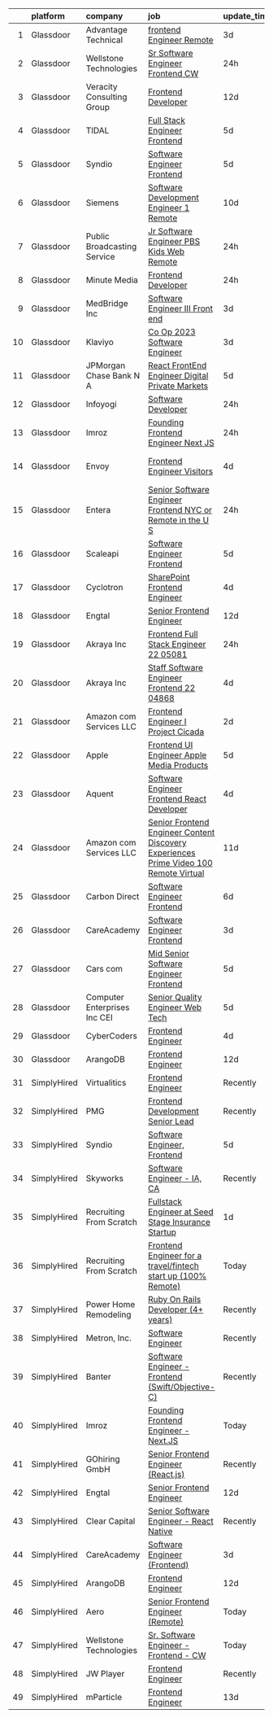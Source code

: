 

|    | platform    | company                         | job                                                                                                                                                                                                                                                                                                                                                                                                                                                                                                                                                                                                                                                                                                                                                                                                                                                                                                                                                                                                                                                                                                                                                                                                                                                                                                                                                                | update_time   | location                       |
|---:|:------------|:--------------------------------|:-------------------------------------------------------------------------------------------------------------------------------------------------------------------------------------------------------------------------------------------------------------------------------------------------------------------------------------------------------------------------------------------------------------------------------------------------------------------------------------------------------------------------------------------------------------------------------------------------------------------------------------------------------------------------------------------------------------------------------------------------------------------------------------------------------------------------------------------------------------------------------------------------------------------------------------------------------------------------------------------------------------------------------------------------------------------------------------------------------------------------------------------------------------------------------------------------------------------------------------------------------------------------------------------------------------------------------------------------------------------|:--------------|:-------------------------------|
|  1 | Glassdoor   | Advantage Technical             | [frontend Engineer   Remote](https://www.glassdoor.com/partner/jobListing.htm?pos=103&ao=1110586&s=58&guid=0000018335bce06caf72a0dd22216958&src=GD_JOB_AD&t=SR&vt=w&ea=1&cs=1_aceba39b&cb=1663053914570&jobListingId=1008129318648&cpc=9DC6E4D8324653EE&jrtk=3-0-1gcqrpo4ii7lr801-1gcqrpo54h7j2800-d1201affea15231e--6NYlbfkN0CQRQ3eiV4YWjrRS1ho7HVQ9JO8v6Fb3eU0yDOJbdOiEguntuRlpE4-_N6DYLNj-GoNbhWoloW9UYMlEiTw2VMPn3FbRok7YLUCnncyZa0XMFF0mKdwlkeRCQychneJG58l5v9E7B6qjYHfb_wEMJuzNBhq2eu8UVNU4RIC5cgbk0ZtCkA6Q_cFCwBX5gvjsH6y1edtB-U-VVqFiJ2i7czAtLmQZ_O9c901HMzyXjNnHr2BLn1kRor87rYlPB3Yh2MeF-F2_5uD0i3iSwUK9MSg7EBasbL2muCoB_tPrdNv_RNO1C_RyiJ3h7hy-9rstLtpfvYbP0-quPTGJDR6h2bZZdue310RUhe8Uw4r1NfU8arlHchVVBh3q1eeoKO--oBJxbHvi_YYhfTjEHFfHzq5B_OXCLahmzrIP7V7mhh94WMydqpg9Q_kEB-bwWNl_46mvoPjvDTzo9vnf4lz8fe0IfY8P6c5J24I429HkEjbUIPZR-WjrTItdQckOK3LY4rVZXmHmEwuhm4LaB3s-wWx-IXatw26fd33ejTxaT4BDIgMXiszirYWSkW-7yh1FtF3I7uQEbJ-J0fswzn8aW97)                                                                                                                                                                                                                                                                                                                                                                                                              | 3d            | Santa Ana, CA                  |
|  2 | Glassdoor   | Wellstone Technologies          | [Sr  Software Engineer   Frontend   CW](https://www.glassdoor.com/partner/jobListing.htm?pos=115&ao=1136043&s=58&guid=0000018335bce06caf72a0dd22216958&src=GD_JOB_AD&t=SR&vt=w&ea=1&cs=1_0db79f69&cb=1663053914571&jobListingId=1008134134260&jrtk=3-0-1gcqrpo4ii7lr801-1gcqrpo54h7j2800-953f21c506634ede-)                                                                                                                                                                                                                                                                                                                                                                                                                                                                                                                                                                                                                                                                                                                                                                                                                                                                                                                                                                                                                                                        | 24h           | Remote                         |
|  3 | Glassdoor   | Veracity Consulting Group       | [Frontend Developer](https://www.glassdoor.com/partner/jobListing.htm?pos=129&ao=1136043&s=58&guid=0000018335bce06caf72a0dd22216958&src=GD_JOB_AD&t=SR&vt=w&ea=1&cs=1_ff85fa7d&cb=1663053914572&jobListingId=1008106260615&jrtk=3-0-1gcqrpo4ii7lr801-1gcqrpo54h7j2800-ef2a78045aea3fd1-)                                                                                                                                                                                                                                                                                                                                                                                                                                                                                                                                                                                                                                                                                                                                                                                                                                                                                                                                                                                                                                                                           | 12d           | Remote                         |
|  4 | Glassdoor   | TIDAL                           | [Full Stack Engineer  Frontend ](https://www.glassdoor.com/partner/jobListing.htm?pos=128&ao=1136043&s=58&guid=0000018335bce06caf72a0dd22216958&src=GD_JOB_AD&t=SR&vt=w&cs=1_084d8b63&cb=1663053914572&jobListingId=1008124759338&jrtk=3-0-1gcqrpo4ii7lr801-1gcqrpo54h7j2800-dc5f738accacd78d-)                                                                                                                                                                                                                                                                                                                                                                                                                                                                                                                                                                                                                                                                                                                                                                                                                                                                                                                                                                                                                                                                    | 5d            | New York, NY                   |
|  5 | Glassdoor   | Syndio                          | [Software Engineer  Frontend](https://www.glassdoor.com/partner/jobListing.htm?pos=110&ao=1136043&s=58&guid=0000018335bce06caf72a0dd22216958&src=GD_JOB_AD&t=SR&vt=w&ea=1&cs=1_825ea59d&cb=1663053914570&jobListingId=1008124214834&jrtk=3-0-1gcqrpo4ii7lr801-1gcqrpo54h7j2800-66801ac3c3d39448-)                                                                                                                                                                                                                                                                                                                                                                                                                                                                                                                                                                                                                                                                                                                                                                                                                                                                                                                                                                                                                                                                  | 5d            | Atlanta, GA                    |
|  6 | Glassdoor   | Siemens                         | [Software Development Engineer 1   Remote](https://www.glassdoor.com/partner/jobListing.htm?pos=117&ao=1136043&s=58&guid=0000018335bce06caf72a0dd22216958&src=GD_JOB_AD&t=SR&vt=w&cs=1_d0b0563b&cb=1663053914571&jobListingId=1008113228820&jrtk=3-0-1gcqrpo4ii7lr801-1gcqrpo54h7j2800-b45ca3efb40948dd-)                                                                                                                                                                                                                                                                                                                                                                                                                                                                                                                                                                                                                                                                                                                                                                                                                                                                                                                                                                                                                                                          | 10d           | Diamond Bar, CA                |
|  7 | Glassdoor   | Public Broadcasting Service     | [Jr  Software Engineer  PBS Kids Web  Remote ](https://www.glassdoor.com/partner/jobListing.htm?pos=122&ao=1136043&s=58&guid=0000018335bce06caf72a0dd22216958&src=GD_JOB_AD&t=SR&vt=w&ea=1&cs=1_3735c733&cb=1663053914572&jobListingId=1008134206208&jrtk=3-0-1gcqrpo4ii7lr801-1gcqrpo54h7j2800-a1c86443219fffd0-)                                                                                                                                                                                                                                                                                                                                                                                                                                                                                                                                                                                                                                                                                                                                                                                                                                                                                                                                                                                                                                                 | 24h           | Arlington, VA                  |
|  8 | Glassdoor   | Minute Media                    | [Frontend Developer](https://www.glassdoor.com/partner/jobListing.htm?pos=121&ao=1136043&s=58&guid=0000018335bce06caf72a0dd22216958&src=GD_JOB_AD&t=SR&vt=w&ea=1&cs=1_5256beda&cb=1663053914571&jobListingId=1008134598526&jrtk=3-0-1gcqrpo4ii7lr801-1gcqrpo54h7j2800-183d548ffeb1d3f4-)                                                                                                                                                                                                                                                                                                                                                                                                                                                                                                                                                                                                                                                                                                                                                                                                                                                                                                                                                                                                                                                                           | 24h           | Remote                         |
|  9 | Glassdoor   | MedBridge Inc                   | [Software Engineer III  Front end ](https://www.glassdoor.com/partner/jobListing.htm?pos=101&ao=1110586&s=58&guid=0000018335bce06caf72a0dd22216958&src=GD_JOB_AD&t=SR&vt=w&ea=1&cs=1_da486f93&cb=1663053914569&jobListingId=1008130008575&cpc=9908D8D4413DBB8A&jrtk=3-0-1gcqrpo4ii7lr801-1gcqrpo54h7j2800-9f9b61bb147a0fbf--6NYlbfkN0CotuoXG-zj0ce7loIK8mowS9iYZnesocpUlUXWVBmKwSKVQreOxJkL3nZkBM5MC-N9fS3gaX4EK4LySEr6594OJ_lZzNb4uP0Om49R7QYGWMj77cYOrU3A7aQh2qh5x0fRRcugoVGwF9NQEtpt-A9SmwWhdnRwR1tuJaZF1uy4mfVAq9mOcRp9fw5D9ctiEKueNqd3-khR_qBKHErzsfb1nGhd-ER0fvrwjoogShJcServQVFi3p3SbxZtYjaLvl98HNqI7NDXKlOSBDGR1joGTgLQ7K8OKKlNIy8lr0cPaGrQdd52L5z5Qv6IUfO5DPOl70n8_2tyuJdSO9hJ0ye3SuKAbVsuFLFezNvfVcEgDROC_MtGH8QeLdzWIPq_tCSyIOD6j8zyZv9OeYwjnTTxNC0kdt3XQRWCNJ38GmXRMr2_wnHtTiOMgIXXOHsn65B15JXdLNzOMUX8XO1GPdeJiVi1rZS1X3jVNPGoFEbEFxg9xBjsg_Y1rumLbc7AWcNYX6xt6VpjUeJlE0gqtuVjvuRqfktxTk1Ph25ex3oAOXiKex-gxV3x4VU-nV9oy-T-y2B562cNjw%3D%3D)                                                                                                                                                                                                                                                                                                                                                                                                           | 3d            | Remote                         |
| 10 | Glassdoor   | Klaviyo                         | [Co Op 2023 Software Engineer](https://www.glassdoor.com/partner/jobListing.htm?pos=108&ao=1136043&s=58&guid=0000018335bce06caf72a0dd22216958&src=GD_JOB_AD&t=SR&vt=w&cs=1_480271ca&cb=1663053914570&jobListingId=1008129733928&jrtk=3-0-1gcqrpo4ii7lr801-1gcqrpo54h7j2800-fcc5de7b819ddf73-)                                                                                                                                                                                                                                                                                                                                                                                                                                                                                                                                                                                                                                                                                                                                                                                                                                                                                                                                                                                                                                                                      | 3d            | Boston, MA                     |
| 11 | Glassdoor   | JPMorgan Chase Bank  N A        | [React   FrontEnd Engineer   Digital Private Markets](https://www.glassdoor.com/partner/jobListing.htm?pos=111&ao=1136043&s=58&guid=0000018335bce06caf72a0dd22216958&src=GD_JOB_AD&t=SR&vt=w&cs=1_bd7b0d03&cb=1663053914570&jobListingId=1008124607410&jrtk=3-0-1gcqrpo4ii7lr801-1gcqrpo54h7j2800-145c8ac0ed41d9f2-)                                                                                                                                                                                                                                                                                                                                                                                                                                                                                                                                                                                                                                                                                                                                                                                                                                                                                                                                                                                                                                               | 5d            | Jersey City, NJ                |
| 12 | Glassdoor   | Infoyogi                        | [Software Developer](https://www.glassdoor.com/partner/jobListing.htm?pos=125&ao=1136043&s=58&guid=0000018335bce06caf72a0dd22216958&src=GD_JOB_AD&t=SR&vt=w&ea=1&cs=1_7592457a&cb=1663053914572&jobListingId=1008134278181&jrtk=3-0-1gcqrpo4ii7lr801-1gcqrpo54h7j2800-7644f5063a1d2675-)                                                                                                                                                                                                                                                                                                                                                                                                                                                                                                                                                                                                                                                                                                                                                                                                                                                                                                                                                                                                                                                                           | 24h           | Remote                         |
| 13 | Glassdoor   | Imroz                           | [Founding Frontend Engineer   Next JS](https://www.glassdoor.com/partner/jobListing.htm?pos=113&ao=1136043&s=58&guid=0000018335bce06caf72a0dd22216958&src=GD_JOB_AD&t=SR&vt=w&ea=1&cs=1_000b820d&cb=1663053914571&jobListingId=1008133482709&jrtk=3-0-1gcqrpo4ii7lr801-1gcqrpo54h7j2800-98ad73af1d12ba4c-)                                                                                                                                                                                                                                                                                                                                                                                                                                                                                                                                                                                                                                                                                                                                                                                                                                                                                                                                                                                                                                                         | 24h           | San Francisco, CA              |
| 14 | Glassdoor   | Envoy                           | [Frontend Engineer  Visitors](https://www.glassdoor.com/partner/jobListing.htm?pos=126&ao=1136043&s=58&guid=0000018335bce06caf72a0dd22216958&src=GD_JOB_AD&t=SR&vt=w&ea=1&cs=1_779a83f8&cb=1663053914572&jobListingId=1008126441750&jrtk=3-0-1gcqrpo4ii7lr801-1gcqrpo54h7j2800-859368c2efcf8372-)                                                                                                                                                                                                                                                                                                                                                                                                                                                                                                                                                                                                                                                                                                                                                                                                                                                                                                                                                                                                                                                                  | 4d            | San Francisco, CA              |
| 15 | Glassdoor   | Entera                          | [Senior Software Engineer  Frontend  NYC or Remote in the U S ](https://www.glassdoor.com/partner/jobListing.htm?pos=123&ao=1136043&s=58&guid=0000018335bce06caf72a0dd22216958&src=GD_JOB_AD&t=SR&vt=w&cs=1_1ab72afb&cb=1663053914572&jobListingId=1008135277351&jrtk=3-0-1gcqrpo4ii7lr801-1gcqrpo54h7j2800-77f9969a2fc04872-)                                                                                                                                                                                                                                                                                                                                                                                                                                                                                                                                                                                                                                                                                                                                                                                                                                                                                                                                                                                                                                     | 24h           | New York, NY                   |
| 16 | Glassdoor   | Scaleapi                        | [Software Engineer  Frontend](https://www.glassdoor.com/partner/jobListing.htm?pos=109&ao=1136043&s=58&guid=0000018335bce06caf72a0dd22216958&src=GD_JOB_AD&t=SR&vt=w&cs=1_078458d9&cb=1663053914570&jobListingId=1008124377438&jrtk=3-0-1gcqrpo4ii7lr801-1gcqrpo54h7j2800-184f43e98565a243-)                                                                                                                                                                                                                                                                                                                                                                                                                                                                                                                                                                                                                                                                                                                                                                                                                                                                                                                                                                                                                                                                       | 5d            | San Francisco, CA              |
| 17 | Glassdoor   | Cyclotron                       | [SharePoint Frontend Engineer](https://www.glassdoor.com/partner/jobListing.htm?pos=120&ao=1136043&s=58&guid=0000018335bce06caf72a0dd22216958&src=GD_JOB_AD&t=SR&vt=w&ea=1&cs=1_38b256a9&cb=1663053914571&jobListingId=1008127441329&jrtk=3-0-1gcqrpo4ii7lr801-1gcqrpo54h7j2800-34165eca8a8a7109-)                                                                                                                                                                                                                                                                                                                                                                                                                                                                                                                                                                                                                                                                                                                                                                                                                                                                                                                                                                                                                                                                 | 4d            | Remote                         |
| 18 | Glassdoor   | Engtal                          | [Senior Frontend Engineer](https://www.glassdoor.com/partner/jobListing.htm?pos=105&ao=1110586&s=58&guid=0000018335bce06caf72a0dd22216958&src=GD_JOB_AD&t=SR&vt=w&ea=1&cs=1_96c58a4a&cb=1663053914570&jobListingId=1008106805265&cpc=2CAED5C921A5F994&jrtk=3-0-1gcqrpo4ii7lr801-1gcqrpo54h7j2800-0bba0f7196e49b2f--6NYlbfkN0B7Z8t6fEMDh_BTkcJVPNJicKvZQEBTy5HSwyHa20ewqmyfWNXjNsfvmtdqiCQm-EwApJ61LUEmzABFffdwjeH4bMwPx6ol4kU7p8SXDqKtsxQl6f24FqfojIxFgqSfJEEPzcIqCDMVOZjNTI3bvy5xGpBBoVkXYD6nAcQIgiN1LFNnxDEhHG_6wHAV95b3Wipwp_d_lsr423_dhKBw_F0jl7Gahb3MMq7nsfpaRDbLc55Nppwjuib46K-A3LRCvqOyCmahdEImCQNDH1zkYXL_sK3O6kxSDZO0chitn_XmaV5TTECCmccqZb_71alwnltDMWoo04ec8rtoqCA0WvehROy9q4tx8hL6p_v-NaRltedcJhd0UD7bcWpihNSbxVyoMR07fYIjD2m19SGdZjxvgWPcMwD8EGh9qjJ0jvV4oukPUIU58PaPlywknkmNaxFvQgRvS7b8VKakrYaboA6B2_YgQtH5ng9zAjKa1nsPftZ8dljTT918pOyU2xrOb53Oqt4bWoYa9Q%3D%3D)                                                                                                                                                                                                                                                                                                                                                                                                                                                                                    | 12d           | Remote                         |
| 19 | Glassdoor   | Akraya Inc                      | [Frontend Full Stack Engineer  22 05081](https://www.glassdoor.com/partner/jobListing.htm?pos=130&ao=1136043&s=58&guid=0000018335bce06caf72a0dd22216958&src=GD_JOB_AD&t=SR&vt=w&cs=1_9549905b&cb=1663053914572&jobListingId=1008135358449&jrtk=3-0-1gcqrpo4ii7lr801-1gcqrpo54h7j2800-c7bb7ac1eb86b54b-)                                                                                                                                                                                                                                                                                                                                                                                                                                                                                                                                                                                                                                                                                                                                                                                                                                                                                                                                                                                                                                                            | 24h           | Sunnyvale, CA                  |
| 20 | Glassdoor   | Akraya Inc                      | [Staff Software Engineer  Frontend   22 04868](https://www.glassdoor.com/partner/jobListing.htm?pos=127&ao=1136043&s=58&guid=0000018335bce06caf72a0dd22216958&src=GD_JOB_AD&t=SR&vt=w&cs=1_9f5c27aa&cb=1663053914572&jobListingId=1008126818612&jrtk=3-0-1gcqrpo4ii7lr801-1gcqrpo54h7j2800-0a39ea7b385041d1-)                                                                                                                                                                                                                                                                                                                                                                                                                                                                                                                                                                                                                                                                                                                                                                                                                                                                                                                                                                                                                                                      | 4d            | San Francisco, CA              |
| 21 | Glassdoor   | Amazon com Services LLC         | [Frontend Engineer I  Project Cicada](https://www.glassdoor.com/partner/jobListing.htm?pos=112&ao=1136043&s=58&guid=0000018335bce06caf72a0dd22216958&src=GD_JOB_AD&t=SR&vt=w&cs=1_a34ec5a9&cb=1663053914570&jobListingId=1008130554320&jrtk=3-0-1gcqrpo4ii7lr801-1gcqrpo54h7j2800-29770eb18d94f8dd-)                                                                                                                                                                                                                                                                                                                                                                                                                                                                                                                                                                                                                                                                                                                                                                                                                                                                                                                                                                                                                                                               | 2d            | Santa Monica, CA               |
| 22 | Glassdoor   | Apple                           | [Frontend  UI Engineer   Apple Media Products](https://www.glassdoor.com/partner/jobListing.htm?pos=102&ao=1110586&s=58&guid=0000018335bce06caf72a0dd22216958&src=GD_JOB_AD&t=SR&vt=w&cs=1_1d98b6d9&cb=1663053914569&jobListingId=1008122516782&cpc=451933188B21919D&jrtk=3-0-1gcqrpo4ii7lr801-1gcqrpo54h7j2800-5ef411f831b73ed5--6NYlbfkN0BvKrLyj5gPmtZO9T8euul8TCxuuKNOtzRJOomxnwSEodTz2Bc-sPZlC5mDe-NOaJggpgBxejv_WZNTmCMdSar8SX7ZbpmzQhWOF8ELQ1iGqniktqIgg3M8095i7tcD-APYmn55uBYZzgFMAZMRA9uDCP41k9mmVr9u3t7zEQgmQ_j6pGtWhUaFRgK1L2LJhsPX0G13VVeWg80GwqEtF7kb0qUkwPe5uqWiMMAG7l4LjhwtaQ7LizSch9rDwd6i0u2SaatWAkK1IiwKEmU8D_Wz15V0Y4nZlJS5ynSmMUpFsEbkB3VT7kzo2i2ZJRswI-ctEp7CAVCPrVfNttQ4nYS-8uw93MC-xLdQgxIsi6WObK0vNwhockED_GawVQCaWtYARXUfOVuhJpJvTsFGiYBqDYWNygC5BrQWXneYCPNiqjTGbup58GTmaOVwv2ngr261UmHtsRfH9yZtKpr6EfsrGxyTh4isRNe216IQTNFPQC4DU5O042mG_HwfMK36_p0hU0ExEkB5IGmWEPIWcYbjz1rG7yaiQps0XpitgMjb7cL4BJoGJQGXcchk3k5xbNaILXHmhAFSCrBIqCRs4mMTmqBN1ry6K2HXGoek8r4SsVmiuCF2f0Vm91N4SSC6boXbppFmDdYeXeT3S6XQUZxXWItEgJJHXMjkBw9Rfh9lHEVssYBn8WsIgdR1Vu0WmwOT-J_a_Jls6Rz_lxvKEfYEiPbmujESCfukWqAIza8fLdgaO7JT3UlD47zFw1K1o4bnEVAqSVt8wxeU1zCagwkEoRNCfUKbUgyJXTvfDAbX-u0WLrWwSDsZ-oO9_yJnrKiIvCJzBJDji2rrPPbIsRC9jjSx6VBp2sP7N_hqvQqnuPa3bbSgtoE1G3MaclolAOq3SZKewLHlFkCIJNR-In4YwHf-TOxhzk0kmUnJf6JJeRbDnZJP3cul_ZWqmK5ggQ--Rks6EtzEBngWfotCRvCC) | 5d            | San Diego, CA                  |
| 23 | Glassdoor   | Aquent                          | [Software Engineer   Frontend React Developer](https://www.glassdoor.com/partner/jobListing.htm?pos=107&ao=1110586&s=58&guid=0000018335bce06caf72a0dd22216958&src=GD_JOB_AD&t=SR&vt=w&cs=1_50449fa5&cb=1663053914570&jobListingId=1008127104057&cpc=9908D8D4413DBB8A&jrtk=3-0-1gcqrpo4ii7lr801-1gcqrpo54h7j2800-f72ea6aa9f509390--6NYlbfkN0DMrcEu7yrtATojKJA7cEzGQ3FdRGWLh0CZQInL4ECGI9gD0Wolx9R2v-Aex0-GK04LMXPURfGGnDR0ZE6pG9Sm66iZ20oPDA7V0TPrXrSxeGXgeFM7ib3ETqc5Ly1z892dMs4wNxiEBs8Qj0qro612bnZPZwxSPMJTE7X47rDmpN2xunAHUyt8f5J3bsKPbprSPTk8Gd3dmAgaP7jP4i5bUms3ifoq2IenWg84MznprYSGuYjIygDKxM08Bf6-xsCJPXN89OCl50T8O41tO2VaCSoYxY8UNfpWlshnNGB_4T2ilXVIQA-BiaY37rtnCEpU-opV2CeMBQfy-8A6lYASiVHMD6ZNbBtov0uW0V_msQexP937ulUnXfbPJouwaJlKnqdwP-xARQ2E_YCoMVSJtlTjiMozEFnnvOQq-heceBU7Sjghn7WbG0U3cVn3pXOVnE14lnnoZQ%3D%3D)                                                                                                                                                                                                                                                                                                                                                                                                                                                                                                                                     | 4d            | Moline, IL                     |
| 24 | Glassdoor   | Amazon com Services LLC         | [Senior Frontend Engineer  Content Discovery Experiences  Prime Video   100  Remote Virtual](https://www.glassdoor.com/partner/jobListing.htm?pos=124&ao=1136043&s=58&guid=0000018335bce06caf72a0dd22216958&src=GD_JOB_AD&t=SR&vt=w&cs=1_d0504c93&cb=1663053914572&jobListingId=1008109129572&jrtk=3-0-1gcqrpo4ii7lr801-1gcqrpo54h7j2800-a0ed332e400b844d-)                                                                                                                                                                                                                                                                                                                                                                                                                                                                                                                                                                                                                                                                                                                                                                                                                                                                                                                                                                                                        | 11d           | Remote                         |
| 25 | Glassdoor   | Carbon Direct                   | [Software Engineer  Frontend ](https://www.glassdoor.com/partner/jobListing.htm?pos=116&ao=1136043&s=58&guid=0000018335bce06caf72a0dd22216958&src=GD_JOB_AD&t=SR&vt=w&ea=1&cs=1_9e9669de&cb=1663053914571&jobListingId=1008121428576&jrtk=3-0-1gcqrpo4ii7lr801-1gcqrpo54h7j2800-ebd1a1f1e6f8e521-)                                                                                                                                                                                                                                                                                                                                                                                                                                                                                                                                                                                                                                                                                                                                                                                                                                                                                                                                                                                                                                                                 | 6d            | Seattle, WA                    |
| 26 | Glassdoor   | CareAcademy                     | [Software Engineer  Frontend ](https://www.glassdoor.com/partner/jobListing.htm?pos=119&ao=1136043&s=58&guid=0000018335bce06caf72a0dd22216958&src=GD_JOB_AD&t=SR&vt=w&ea=1&cs=1_7f49b55f&cb=1663053914571&jobListingId=1008129344592&jrtk=3-0-1gcqrpo4ii7lr801-1gcqrpo54h7j2800-bf9cc164acc1f431-)                                                                                                                                                                                                                                                                                                                                                                                                                                                                                                                                                                                                                                                                                                                                                                                                                                                                                                                                                                                                                                                                 | 3d            | Remote                         |
| 27 | Glassdoor   | Cars com                        | [Mid Senior Software Engineer  Frontend ](https://www.glassdoor.com/partner/jobListing.htm?pos=118&ao=1136043&s=58&guid=0000018335bce06caf72a0dd22216958&src=GD_JOB_AD&t=SR&vt=w&cs=1_fdf5c2bd&cb=1663053914571&jobListingId=1008124313258&jrtk=3-0-1gcqrpo4ii7lr801-1gcqrpo54h7j2800-2f6c140dd3f60dec-)                                                                                                                                                                                                                                                                                                                                                                                                                                                                                                                                                                                                                                                                                                                                                                                                                                                                                                                                                                                                                                                           | 5d            | Chicago, IL                    |
| 28 | Glassdoor   | Computer Enterprises  Inc   CEI | [Senior Quality Engineer   Web Tech](https://www.glassdoor.com/partner/jobListing.htm?pos=106&ao=1110586&s=58&guid=0000018335bce06caf72a0dd22216958&src=GD_JOB_AD&t=SR&vt=w&ea=1&cs=1_f09e7f67&cb=1663053914570&jobListingId=1008123754105&cpc=6FC5BA77C9A4CD78&jrtk=3-0-1gcqrpo4ii7lr801-1gcqrpo54h7j2800-d6650bcf0c942861--6NYlbfkN0AVVnl_N3xmP3MApcGA3sr6MLnz8P423WWILI1WvbjE8Ry71v-lom9NKs8rBQiPPScAoz7kBLif8B2XfVkUSx2W8MW0k3A6Iyj9LyuHwZNDF_KFmCed6bap2Z17c2vBxMAW0xJJVIuiBXcZCeBDzK3d1t7gWNXBYkXBlq6gq0gzI4CsDd1QYMViYBI2JG5WMLjLzwc3hfUVhI8hha-sevZsmwkpEPkY6EUsQ_qu7l8J2uFFlwAvNfVH6_Dusl7KOEzT_RwCd2aFonnK8Fet9kO0_E3b_iidH5kkYJH-MGYiIpo6nMeXdeQ6fbnvnhxol23yypj6T0BJHhcODwxN0fv9IV8rWYe3BVFiP_0KebBi21tXq2tGg_oS3cs2vgUxGg43yp1QQbg6P4RunC_QMtokBLCtW_XK0hoWvGxbAT2wzTB15wVw-16oNUum585ufUcSWL5nU_6JrBu8ePGVbtN-Pf-OlN6o4etg_45rh3tfpc3zZJqZHvtMlU74Mlqwwhr8HHzY_l4FDL7VL7odvK3R)                                                                                                                                                                                                                                                                                                                                                                                                                                                                      | 5d            | Remote                         |
| 29 | Glassdoor   | CyberCoders                     | [Frontend Engineer](https://www.glassdoor.com/partner/jobListing.htm?pos=104&ao=1110586&s=58&guid=0000018335bce06caf72a0dd22216958&src=GD_JOB_AD&t=SR&vt=w&ea=1&cs=1_6a0e6fb9&cb=1663053914570&jobListingId=1008127129801&cpc=FB7E4A1762AE5BEC&jrtk=3-0-1gcqrpo4ii7lr801-1gcqrpo54h7j2800-8ddbb7495f198849--6NYlbfkN0CpFJQzrgRR8WqXWK1qKKEqALWJw739KlKqr2H-MSI4eoBlI4EFrmor2FYZMP3muM34qu0IycSRsV4j5I-5A6Bkqh3B4gyffHxKvM6bIq2bNsJx13gnXYKZOJL4Q8aUh3BWihhYjLpczzyNLp5GW6DqD3Xwys0ya1SaqG4RJXd6IX7YoSvIKbeZMob7ZodNr95JBR4hq7E5BzfXZuaIC_C4iLNMIWGdS9PixbAf4qpxgUs2mECEJeC7XbulokPdTJfbHKeTeg3j8V-JpGU4HkA82zgfFCwXvbBUovcvzr9xCArdQNXAsGtGVUOkmp75Kp8HsvPWFS9csx09F3qmZefYmUukoKk0qpGGQP_eq80eM5H630BRgXEjGpQ-K5Cti9WtbiE-i0ykTHzPXF_4hYY2NH6GtWJIEsQeIGrBK5kgMPR8wXtujfHW7_GKWB9_wPEbbbUR5Qh65zCkb6whEpeHfD29XXyOIDu0Cda5MstBfJPfZd8zoJa4fwkFzIY-HU0LRzEB6uszpU2r47bw0VQpncJw2vIR47vuifAxjg4Gcq0doL_RS-_YhP03J-tzL-4AAWpXdbz7hoAx4soqtQHyYT9JAiSvOOXNjXVO2bgxny0U5CnyLDztqNmH8foNvOh-lmFReYW8RQ1nowJUIFYImLOtKPcfP1X4dj1iIGffxD7S1ZQcVDdpkzmM8aq3E1QshaVMqWidmVvFbEevu95nqUse69MDS737FCEMnQnouuy9JU5H_mXoZygxTA7v3PeJXyw5--C5fl0TWZrf455jiuxAM9dcbQG1YCikxR8lK2KdKPvnH2H_5CFLB9aDuSaoM2_ql2qBWvMbDk6AHf0bdto-YXXhhiTgLHp5M50hWl24siZKdh3mhm_DY8u5t5zOHXI5OYWRzVLNsrOBSkCC4UWFY0WhJAhmH6PZhgGj3IHhEclew5URGFIutE-o6YMlRwbcFsw24SBQH0Qr4wh632bhk2gWtKY%3D)         | 4d            | New York, NY                   |
| 30 | Glassdoor   | ArangoDB                        | [Frontend Engineer](https://www.glassdoor.com/partner/jobListing.htm?pos=114&ao=1136043&s=58&guid=0000018335bce06caf72a0dd22216958&src=GD_JOB_AD&t=SR&vt=w&ea=1&cs=1_38941714&cb=1663053914571&jobListingId=1008106725626&jrtk=3-0-1gcqrpo4ii7lr801-1gcqrpo54h7j2800-bc6aa5a3babc586b-)                                                                                                                                                                                                                                                                                                                                                                                                                                                                                                                                                                                                                                                                                                                                                                                                                                                                                                                                                                                                                                                                            | 12d           | Remote                         |
| 31 | SimplyHired | Virtualitics                    | [Frontend Engineer](https://www.simplyhired.com/job/FbCdHvv-ddJUQYcrh4VfgwNmmGmwD38yFDMcEgXWQm9EoOCJimjK_Q?q=frontend+engineer)                                                                                                                                                                                                                                                                                                                                                                                                                                                                                                                                                                                                                                                                                                                                                                                                                                                                                                                                                                                                                                                                                                                                                                                                                                    | Recently      | Remote                         |
| 32 | SimplyHired | PMG                             | [Frontend Development Senior Lead](https://www.simplyhired.com/job/WxYlnAyWuFDkZ0GLVBhdo5Koa7IN5qJxf9CSS4nOUsxSlDljLNPvSA?q=frontend+engineer)                                                                                                                                                                                                                                                                                                                                                                                                                                                                                                                                                                                                                                                                                                                                                                                                                                                                                                                                                                                                                                                                                                                                                                                                                     | Recently      | Fort Worth, TX                 |
| 33 | SimplyHired | Syndio                          | [Software Engineer, Frontend](https://www.simplyhired.com/job/QJXBOc7Al6pKWvqnVPJGh2iqBPG9niwTkec3_uPSfosPZzcYqaTwmA?q=frontend+engineer)                                                                                                                                                                                                                                                                                                                                                                                                                                                                                                                                                                                                                                                                                                                                                                                                                                                                                                                                                                                                                                                                                                                                                                                                                          | 5d            | Atlanta, GA                    |
| 34 | SimplyHired | Skyworks                        | [Software Engineer - IA, CA](https://www.simplyhired.com/job/vvXNpjd-OT7kG2vQlS3ZgifEt20gUWf55Ax8hNiYOZbjhg_Afh3DfQ?q=frontend+engineer)                                                                                                                                                                                                                                                                                                                                                                                                                                                                                                                                                                                                                                                                                                                                                                                                                                                                                                                                                                                                                                                                                                                                                                                                                           | Recently      | Cedar Rapids, IA               |
| 35 | SimplyHired | Recruiting From Scratch         | [Fullstack Engineer at Seed Stage Insurance Startup](https://www.simplyhired.com/job/o51nsrNecYWSGmXcfr_i8uIgwjPS0qZU3Xz2Kngn37qLIfH62-xdww?q=frontend+engineer)                                                                                                                                                                                                                                                                                                                                                                                                                                                                                                                                                                                                                                                                                                                                                                                                                                                                                                                                                                                                                                                                                                                                                                                                   | 1d            | San Antonio, TX +122 locations |
| 36 | SimplyHired | Recruiting From Scratch         | [Frontend Engineer for a travel/fintech start up (100% Remote)](https://www.simplyhired.com/job/pEU-y-3mhjWYGFCJdUUd0Do_r9UKlqN5rIKsMP7RBh7acpdJbura4A?q=frontend+engineer)                                                                                                                                                                                                                                                                                                                                                                                                                                                                                                                                                                                                                                                                                                                                                                                                                                                                                                                                                                                                                                                                                                                                                                                        | Today         | San Antonio, TX +102 locations |
| 37 | SimplyHired | Power Home Remodeling           | [Ruby On Rails Developer (4+ years)](https://www.simplyhired.com/job/3WwdCw-ys09Dk2O5x8B1LWrPv-PLY_IyILV7QXstsEVGPrteoWZpOA?q=frontend+engineer)                                                                                                                                                                                                                                                                                                                                                                                                                                                                                                                                                                                                                                                                                                                                                                                                                                                                                                                                                                                                                                                                                                                                                                                                                   | Recently      | Chester, PA                    |
| 38 | SimplyHired | Metron, Inc.                    | [Software Engineer](https://www.simplyhired.com/job/Ki0u2YviscUuapPvbVQzKfn_7cjL1LZe97iYKDFqGubP3GmX-av6_w?q=frontend+engineer)                                                                                                                                                                                                                                                                                                                                                                                                                                                                                                                                                                                                                                                                                                                                                                                                                                                                                                                                                                                                                                                                                                                                                                                                                                    | Recently      | Reston, VA                     |
| 39 | SimplyHired | Banter                          | [Software Engineer - Frontend (Swift/Objective-C)](https://www.simplyhired.com/job/HpuGZlidUXuxkB78pMsHhGIaOKkHpNdN2UfkKPMRWQgWn0v56r9wyw?q=frontend+engineer)                                                                                                                                                                                                                                                                                                                                                                                                                                                                                                                                                                                                                                                                                                                                                                                                                                                                                                                                                                                                                                                                                                                                                                                                     | Recently      | Remote                         |
| 40 | SimplyHired | Imroz                           | [Founding Frontend Engineer - Next.JS](https://www.simplyhired.com/job/SquC5_kgDk2PIKBHU8CJAIyCSTFLV6IwMQZePWZuoQSOLe5UaOrD9Q?q=frontend+engineer)                                                                                                                                                                                                                                                                                                                                                                                                                                                                                                                                                                                                                                                                                                                                                                                                                                                                                                                                                                                                                                                                                                                                                                                                                 | Today         | San Francisco, CA              |
| 41 | SimplyHired | GOhiring GmbH                   | [Senior Frontend Engineer (React.js)](https://www.simplyhired.com/job/3j7cXAb5itEVzTwzO7ro7qvGjDP0SMt-Ctywx1lA4B-h9_y6lNO5Ug?q=frontend+engineer)                                                                                                                                                                                                                                                                                                                                                                                                                                                                                                                                                                                                                                                                                                                                                                                                                                                                                                                                                                                                                                                                                                                                                                                                                  | Recently      | Remote                         |
| 42 | SimplyHired | Engtal                          | [Senior Frontend Engineer](https://www.simplyhired.com/job/a51HUokLLnVj_ZiBjPmkJXjovu925_RNTistumbEq3JpCwKegYGlvQ?q=frontend+engineer)                                                                                                                                                                                                                                                                                                                                                                                                                                                                                                                                                                                                                                                                                                                                                                                                                                                                                                                                                                                                                                                                                                                                                                                                                             | 12d           | Remote                         |
| 43 | SimplyHired | Clear Capital                   | [Senior Software Engineer - React Native](https://www.simplyhired.com/job/qXYNhLQGSMyskuCJ2QsmC-NUhxdoH2B-HXqTGhap5IUj91wuNRJtAg?q=frontend+engineer)                                                                                                                                                                                                                                                                                                                                                                                                                                                                                                                                                                                                                                                                                                                                                                                                                                                                                                                                                                                                                                                                                                                                                                                                              | Recently      | United States                  |
| 44 | SimplyHired | CareAcademy                     | [Software Engineer (Frontend)](https://www.simplyhired.com/job/sgg4fG9mL07u1RKy_sXg8GS8XLlUHZhIMUmP1XEOfq7JkQWzPRdjxg?q=frontend+engineer)                                                                                                                                                                                                                                                                                                                                                                                                                                                                                                                                                                                                                                                                                                                                                                                                                                                                                                                                                                                                                                                                                                                                                                                                                         | 3d            | Remote                         |
| 45 | SimplyHired | ArangoDB                        | [Frontend Engineer](https://www.simplyhired.com/job/2WzjTxBQxG7Yqypxe_l_0yyrvXO04dK3Rp_B0oe4mct9fXs5eiUrpA?q=frontend+engineer)                                                                                                                                                                                                                                                                                                                                                                                                                                                                                                                                                                                                                                                                                                                                                                                                                                                                                                                                                                                                                                                                                                                                                                                                                                    | 12d           | Remote                         |
| 46 | SimplyHired | Aero                            | [Senior Frontend Engineer (Remote)](https://www.simplyhired.com/job/rBtQAMZeCa5MKJ4m5A_WiFoAKXjywbnKvXE5aBHIpl8_FKt6PDKOew?q=frontend+engineer)                                                                                                                                                                                                                                                                                                                                                                                                                                                                                                                                                                                                                                                                                                                                                                                                                                                                                                                                                                                                                                                                                                                                                                                                                    | Today         | Los Angeles, CA                |
| 47 | SimplyHired | Wellstone Technologies          | [Sr. Software Engineer - Frontend - CW](https://www.simplyhired.com/job/GAnORzPjLzwK4Go-lJ4VqPoTq70grNlLJGqnhrQmWzoeDhqss5GM6A?q=frontend+engineer)                                                                                                                                                                                                                                                                                                                                                                                                                                                                                                                                                                                                                                                                                                                                                                                                                                                                                                                                                                                                                                                                                                                                                                                                                | Today         | Remote                         |
| 48 | SimplyHired | JW Player                       | [Frontend Engineer](https://www.simplyhired.com/job/TLdDG8yYJzLoPUP-CUOj26kvSnhkAcKlYLJWdytG6ugwxyKxHbdgAA?q=frontend+engineer)                                                                                                                                                                                                                                                                                                                                                                                                                                                                                                                                                                                                                                                                                                                                                                                                                                                                                                                                                                                                                                                                                                                                                                                                                                    | Recently      | New York, NY                   |
| 49 | SimplyHired | mParticle                       | [Frontend Engineer](https://www.simplyhired.com/job/dC8r5glLIZmOeycfWyjifWyuf9b8FxWvh7G40mx1M4GDpMgXh94zJw?q=frontend+engineer)                                                                                                                                                                                                                                                                                                                                                                                                                                                                                                                                                                                                                                                                                                                                                                                                                                                                                                                                                                                                                                                                                                                                                                                                                                    | 13d           | New York, NY                   |